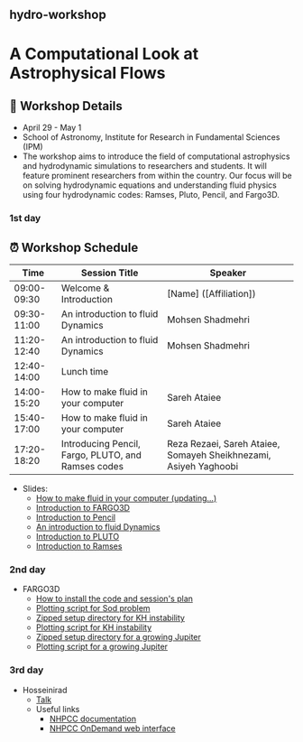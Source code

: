 ## hydro-workshop

# A Computational Look at Astrophysical Flows

## 📅 Workshop Details
-  April 29 - May 1
- School of Astronomy, Institute for Research in Fundamental Sciences (IPM)
- The workshop aims to introduce the field of computational astrophysics and hydrodynamic simulations to researchers and students. It will feature prominent researchers from within the country. Our focus will be on solving hydrodynamic equations and understanding fluid physics using four hydrodynamic codes: Ramses, Pluto, Pencil, and Fargo3D.

### 1st day
## ⏰ Workshop Schedule

| Time        | Session Title          | Speaker               |
|-------------|------------------------|-----------------------|
| 09:00-09:30 | Welcome & Introduction | [Name] ([Affiliation])|
| 09:30-11:00 | An introduction to fluid Dynamics  | Mohsen Shadmehri  |
| 11:20-12:40 | An introduction to fluid Dynamics  | Mohsen Shadmehri  |
| 12:40-14:00 | Lunch time  |   |
| 14:00-15:20 | How to make fluid in your computer  | Sareh Ataiee  |
| 15:40-17:00 | How to make fluid in your computer  | Sareh Ataiee  |
| 17:20-18:20 | Introducing Pencil, Fargo, PLUTO, and Ramses codes  | Reza Rezaei, Sareh Ataiee, Somayeh Sheikhnezami, Asiyeh Yaghoobi  |

* Slides:
    + [How to make fluid in your computer (updating...)](1st-day/numerical_hydro_basics.odp)
    + [Introduction to FARGO3D](1st-day/fargo3d_intro.pdf)
    + [Introduction to Pencil]()
    + [An introduction to fluid Dynamics]()
    + [Introduction to PLUTO]()  
    + [Introduction to Ramses]()

    

### 2nd day

* FARGO3D
    + [How to install the code and session's plan](2nd-day/fargo3d_material/usergueid.pdf)
    + [Plotting script for Sod problem](2nd-day/fargo3d_material/sod1dplot.py)
    + [Zipped setup directory for KH instability](2nd-day/fargo3d_material/KH.zip)
    + [Plotting script for KH instability](2nd-day/fargo3d_material/KHplot.py)
    + [Zipped setup directory for a growing Jupiter](2nd-day/fargo3d_material/gjup.zip)
    + [Plotting script for a growing Jupiter](2nd-day/fargo3d_material/gjup.py)

### 3rd day

* Hosseinirad
    + [Talk](3rd-day/Parallel-computing-for-astro.odp)
    + Useful links
        - [NHPCC documentation](https://docs.hpc.iut.ac.ir/about_the_hpc/)
        - [NHPCC OnDemand web interface](https://docs.hpc.iut.ac.ir/user_guide/ondemand/overview/#interactive-apps)
       
